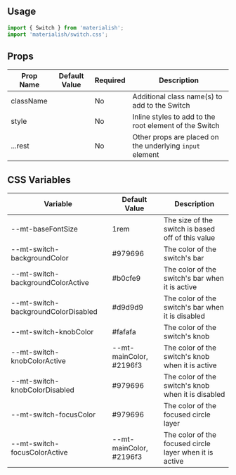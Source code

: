 ## Usage

```jsx
import { Switch } from 'materialish';
import 'materialish/switch.css';
```

## Props

| Prop Name | Default Value | Required | Description                                              |
| --------- | ------------- | -------- | -------------------------------------------------------- |
| className |               | No       | Additional class name(s) to add to the Switch            |
| style     |               | No       | Inline styles to add to the root element of the Switch   |
| ...rest   |               | No       | Other props are placed on the underlying `input` element |

## CSS Variables

| Variable                            | Default Value           | Description                                             |
| ----------------------------------- | ----------------------- | ------------------------------------------------------- |
| --mt-baseFontSize                   | 1rem                    | The size of the switch is based off of this value       |
| --mt-switch-backgroundColor         | #979696                 | The color of the switch's bar                           |
| --mt-switch-backgroundColorActive   | #b0cfe9                 | The color of the switch's bar when it is active         |
| --mt-switch-backgroundColorDisabled | #d9d9d9                 | The color of the switch's bar when it is disabled       |
| --mt-switch-knobColor               | #fafafa                 | The color of the switch's knob                          |
| --mt-switch-knobColorActive         | --mt-mainColor, #2196f3 | The color of the switch's knob when it is active        |
| --mt-switch-knobColorDisabled       | #979696                 | The color of the switch's knob when it is disabled      |
| --mt-switch-focusColor              | #979696                 | The color of the focused circle layer                   |
| --mt-switch-focusColorActive        | --mt-mainColor, #2196f3 | The color of the focused circle layer when it is active |

